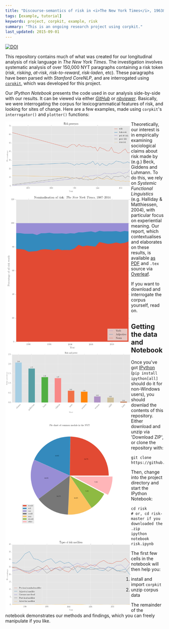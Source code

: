 ```yaml
---
title: "Discourse-semantics of risk in <i>The New York Times</i>, 1963&ndash;2014&#58; a corpus linguistic approach"
tags: [example, tutorial]
keywords: project, corpkit, example, risk
summary: "This is an ongoing research project using corpkit."
last_updated: 2015-09-01
---
```


[![DOI](https://zenodo.org/badge/14568/interrogator/risk.svg)](https://zenodo.org/badge/latestdoi/14568/interrogator/risk)

This repository contains much of what was created for our longitudinal analysis of risk language in *The New York Times*. The investigation involves systematic analysis of over 150,000 NYT paragraphs containing a risk token (*risk*, *risking*, *at-risk*, *risk-to-reward*, *risk-laden*, etc). These paragraphs have been parsed with *Stanford CoreNLP*, and are interrogated using [`corpkit`](https://github.com/interrogator/corpkit), which was developed for this project.

Our *IPython Notebook* presents the code used in our analysis side-by-side with our results. It can be viewed via either [*GitHub*](https://github.com/interrogator/risk/blob/master/risk.ipynb) or [*nbviewer*](http://nbviewer.ipython.org/github/interrogator/risk/blob/master/risk.ipynb). Basically, we were interrogating the corpus for lexicogrammatical features of risk, and looking for sites of change. Here are a few examples, made using `corpkit`'s `interrogator()` and `plotter()` functions:

<p align="center">
<img style="float:left" src="https://raw.githubusercontent.com/interrogator/risk/master/images/risk_processes-2.png" height="230" width="400"/>
<img style="float:left" src="https://raw.githubusercontent.com/interrogator/risk/master/images/nominalisation-of-risk-emphthe-new-york-times-19872014.png" height="500" width="400"/>
<img style="float:left" src="https://raw.githubusercontent.com/interrogator/risk/master/images/risk-and-power-2.png" height="200" width="400"/>
<img style="float:left" src="https://raw.githubusercontent.com/interrogator/risk/master/images/pie-chart-of-common-modals-in-the-nyt2.png" width="400"/>
<img style="float:left" src="https://raw.githubusercontent.com/interrogator/risk/master/images/types-of-risk-modifiers.png" height="230" width="400"/>
</p>

Theoretically, our interest is in empirically examining sociological claims about risk made by (e.g.) Beck, Giddens and Luhmann. To do this, we rely on *Systemic Functional Linguistics* (e.g. Halliday & Matthiessen, 2004), with particular focus on experiential meaning. Our report, which contextualises and elaborates on these results, is available [as PDF](https://raw.githubusercontent.com/interrogator/risk/master/risk_report.pdf) and `.tex` source via [Overleaf](https://www.overleaf.com/read/jfyjfkqnztsp).

If you want to download and interrogate the corpus yourself, read on.

## Getting the data and Notebook

Once you've got [IPython](http://ipython.org/install.html) (`pip install ipython[all]` should do it for non-Windows users), you should downlad the contents of this repository. Either download and unzip via 'Download ZIP', or clone the repository with:

```
git clone https://github.com/interrogator/risk.git
```

Then, change into the project directory and start the IPython Notebook:

```
cd risk
# or, cd risk-master if you downloaded the .zip
ipython notebook risk.ipynb
```

The first few cells in the notebook will then help you:

1. install and import `corpkit`
2. unzip corpus data

The remainder of the notebook demonstrates our methods and findings, which you can freely manipulate if you like.

